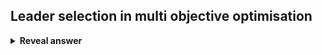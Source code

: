 ## Leader selection in multi objective optimisation
<details>
<summary><b>Reveal answer</b></summary>
- choose from pareto front (non dominated solutions)<br>- Hyper volume, approximates pareto front with reference point
</details>
